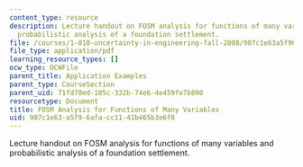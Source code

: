 ```yaml
---
content_type: resource
description: Lecture handout on FOSM analysis for functions of many variables and
  probabilistic analysis of a foundation settlement.
file: /courses/1-010-uncertainty-in-engineering-fall-2008/907c1e63a5f96afacc1141b465b3e6f8_app_14.pdf
file_type: application/pdf
learning_resource_types: []
ocw_type: OCWFile
parent_title: Application Examples
parent_type: CourseSection
parent_uid: 71fd70ed-185c-332b-74e6-4e459fe7b890
resourcetype: Document
title: FOSM Analysis for Functions of Many Variables
uid: 907c1e63-a5f9-6afa-cc11-41b465b3e6f8
---
```

Lecture handout on FOSM analysis for functions of many variables and probabilistic analysis of a foundation settlement.

